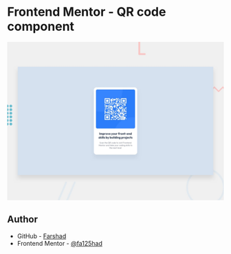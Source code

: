 # Frontend Mentor - QR code component

![Design preview for the QR code component coding challenge](./design/desktop-preview.jpg)

## Author

- GitHub - [Farshad](https://github.com/fa125had)
- Frontend Mentor - [@fa125had](https://www.frontendmentor.io/profile/fa125had)